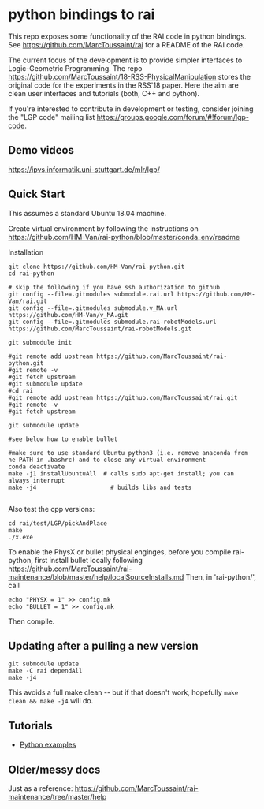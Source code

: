 # python bindings to rai

This repo exposes some functionality of the RAI code in python bindings. See https://github.com/MarcToussaint/rai for a README of the RAI code.

The current focus of the development is to provide simpler interfaces to Logic-Geometric Programming. The repo https://github.com/MarcToussaint/18-RSS-PhysicalManipulation stores the original code for the experiments in the RSS'18 paper. Here the aim are clean user interfaces and tutorials (both, C++ and python).

If you're interested to contribute in development or testing, consider joining the "LGP code" mailing list https://groups.google.com/forum/#!forum/lgp-code.

## Demo videos

https://ipvs.informatik.uni-stuttgart.de/mlr/lgp/

## Quick Start

This assumes a standard Ubuntu 18.04 machine.

Create virtual environment by following the instructions on https://github.com/HM-Van/rai-python/blob/master/conda_env/readme

Installation

```
git clone https://github.com/HM-Van/rai-python.git
cd rai-python

# skip the following if you have ssh authorization to github
git config --file=.gitmodules submodule.rai.url https://github.com/HM-Van/rai.git
git config --file=.gitmodules submodule.v_MA.url https://github.com/HM-Van/v_MA.git
git config --file=.gitmodules submodule.rai-robotModels.url https://github.com/MarcToussaint/rai-robotModels.git

git submodule init

#git remote add upstream https://github.com/MarcToussaint/rai-python.git
#git remote -v
#git fetch upstream
#git submodule update
#cd rai
#git remote add upstream https://github.com/MarcToussaint/rai.git
#git remote -v
#git fetch upstream

git submodule update

#see below how to enable bullet

#make sure to use standard Ubuntu python3 (i.e. remove anaconda from he PATH in .bashrc) and to close any virtual environment
conda deactivate
make -j1 installUbuntuAll  # calls sudo apt-get install; you can always interrupt
make -j4                     # builds libs and tests
 
```

Also test the cpp versions:
```
cd rai/test/LGP/pickAndPlace
make
./x.exe
```

To enable the PhysX or bullet physical enginges, before you compile rai-python, first install bullet locally following
https://github.com/MarcToussaint/rai-maintenance/blob/master/help/localSourceInstalls.md
Then, in 'rai-python/', call
```
echo "PHYSX = 1" >> config.mk
echo "BULLET = 1" >> config.mk
```
Then compile.

## Updating after a pulling a new version

```
git submodule update
make -C rai dependAll
make -j4
```
This avoids a full make clean -- but if that doesn't work, hopefully `make clean && make -j4` will do.


## Tutorials

* [Python examples](docs/)

## Older/messy docs

Just as a reference: https://github.com/MarcToussaint/rai-maintenance/tree/master/help
